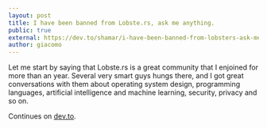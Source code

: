 ```yaml
---
layout: post
title: I have been banned from Lobste.rs, ask me anything. 
public: true
external: https://dev.to/shamar/i-have-been-banned-from-lobsters-ask-me-anything-5041
author: giacomo
---
```


Let me start by saying that Lobste.rs is a great community that I enjoined for more than an year. Several very smart guys hungs there, and I got great conversations with them about operating system design, programming languages, artificial intelligence and machine learning, security, privacy and so on.

Continues on <a href="https://dev.to/shamar/i-have-been-banned-from-lobsters-ask-me-anything-5041">dev.to</a>.
